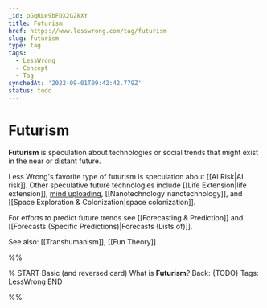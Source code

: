 ```yaml
---
_id: pGqRLe9bFDX2G2kXY
title: Futurism
href: https://www.lesswrong.com/tag/futurism
slug: futurism
type: tag
tags:
  - LessWrong
  - Concept
  - Tag
synchedAt: '2022-09-01T09:42:42.779Z'
status: todo
---
```


# Futurism

**Futurism** is speculation about technologies or social trends that might exist in the near or distant future.

Less Wrong's favorite type of futurism is speculation about [[AI Risk|AI risk]]. Other speculative future technologies include [[Life Extension|life extension]], [mind uploading](http://lesswrong.com/tag/mind-uploading), [[Nanotechnology|nanotechnology]], and [[Space Exploration & Colonization|space colonization]].

For efforts to predict future trends see [[Forecasting & Prediction]] and [[Forecasts (Specific Predictions)|Forecasts (Lists of)]].

See also: [[Transhumanism]], [[Fun Theory]]


%%

% START
Basic (and reversed card)
What is **Futurism**?
Back: {TODO}
Tags: LessWrong
END

%%
	
